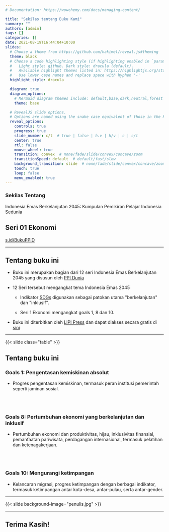 ```yaml
---
# Documentation: https://wowchemy.com/docs/managing-content/

title: "Sekilas tentang Buku Kami"
summary: ""
authors: [admin]
tags: []
categories: []
date: 2021-08-19T16:44:04+10:00
slides:
  # Choose a theme from https://github.com/hakimel/reveal.js#theming
  theme: black
  # Choose a code highlighting style (if highlighting enabled in `params.toml`)
  #   Light style: github. Dark style: dracula (default).
  #   Available highlight themes listed in: https://highlightjs.org/static/demo/
  #   Use lower case names and replace space with hyphen '-'
  highlight_style: dracula

  diagram: true
  diagram_options:
    # Mermaid diagram themes include: default,base,dark,neutral,forest
    theme: base

  # RevealJS slide options.
  # Options are named using the snake case equivalent of those in the RevealJS docs.
  reveal_options:
    controls: true
    progress: true
    slide_number: c/t  # true | false | h.v | h/v | c | c/t
    center: true
    rtl: false
    mouse_wheel: true
    transition: convex  # none/fade/slide/convex/concave/zoom
    transitionSpeed: default  # default/fast/slow
    background_transition: slide  # none/fade/slide/convex/concave/zoom
    touch: true
    loop: false
    menu_enabled: true
---
```


### Sekilas Tentang

Indonesia Emas Berkelanjutan 2045: Kumpulan Pemikiran Pelajar Indonesia Sedunia 

## Seri 01 Ekonomi

[s.id/BukuPPID](https://s.id/BukuPPID)

---

## Tentang buku ini

- Buku ini merupakan bagian dari 12 seri Indonesia Emas Berkelanjutan 2045 yang disusun oleh [PPI Dunia](https://ppi.id/)

- 12 Seri tersebut mengangkat tema Indonesia Emas 2045

  - Indikator [SDGs](https://sdgs.un.org/) digunakan sebagai patokan utama "berkelanjutan" dan "inklusif".

  - Seri 1 Ekonomi mengangkat goals 1, 8 dan 10.

- Buku ini diterbitkan oleh [LIPI Press](https://lipipress.lipi.go.id/) dan dapat diakses secara gratis di [sini](https://e-service.lipipress.lipi.go.id/press/catalog/book/357)

---

{{< slide class="table" >}}

## Tentang buku ini

### Goals 1: Pengentasan kemiskinan absolut

- Progres pengentasan kemiskinan, termasuk peran institusi pemerintah seperti jaminan sosial.

</Br>
</br>  

### Goals 8: Pertumbuhan ekonomi yang berkelanjutan dan inklusif

- Pertumbuhan ekonomi dan produktivitas, hijau, inklusivitas finansial, pemanfaatan pariwisata, perdagangan internasional, termasuk pelatihan dan ketenagakerjaan.  

</Br>
</Br>

### Goals 10: Mengurangi ketimpangan

- Kelancaran migrasi, progres ketimpangan dengan berbagai indikator, termasuk ketimpangan antar kota-desa, antar-pulau, serta antar-gender.  

---

{{< slide background-image="penulis.jpg" >}}

---

## Terima Kasih!